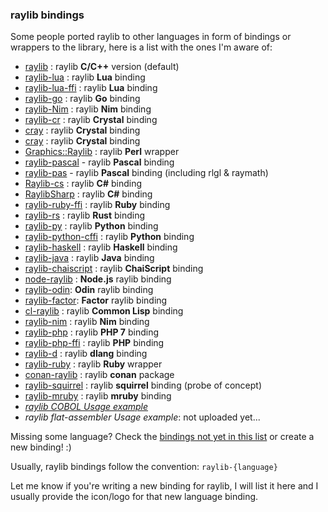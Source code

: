 ### raylib bindings

Some people ported raylib to other languages in form of bindings or wrappers to the library, here is a list with the ones I'm aware of:

 - [raylib](https://github.com/raysan5/raylib) : raylib **C/C++** version (default)
 - [raylib-lua](https://github.com/raysan5/raylib-lua) : raylib **Lua** binding
 - [raylib-lua-ffi](https://github.com/raysan5/raylib/issues/693) : raylib **Lua** binding
 - [raylib-go](https://github.com/gen2brain/raylib-go) : raylib **Go** binding
 - [raylib-Nim](https://gitlab.com/define-private-public/raylib-Nim) : raylib **Nim** binding
 - [raylib-cr](https://github.com/AregevDev/raylib-cr) : raylib **Crystal** binding
 - [cray](https://gitlab.com/Zatherz/cray) : raylib **Crystal** binding
 - [cray](https://github.com/tapgg/cray) : raylib **Crystal** binding
 - [Graphics::Raylib](https://metacpan.org/pod/Graphics::Raylib) : raylib **Perl** wrapper
 - [raylib-pascal](https://github.com/drezgames/raylib-pascal) - raylib **Pascal** binding
 - [raylib-pas](https://github.com/tazdij/raylib-pas) - raylib **Pascal** binding (including rlgl & raymath)
 - [Raylib-cs](https://github.com/ChrisDill/Raylib-cs) : raylib **C#** binding
 - [RaylibSharp](https://github.com/TheLumaio/RaylibSharp) : raylib **C#** binding
 - [raylib-ruby-ffi](https://github.com/D3nX/raylib-ruby-ffi) : raylib **Ruby** binding
 - [raylib-rs](https://github.com/deltaphc/raylib-rs) : raylib **Rust** binding
 - [raylib-py](https://github.com/overdev/raylib-py) : raylib **Python** binding
 - [raylib-python-cffi](https://github.com/electronstudio/raylib-python-cffi) : raylib **Python** binding
 - [raylib-haskell](https://github.com/DevJac/raylib-haskell) : raylib **Haskell** binding
 - [raylib-java](https://github.com/XoanaIO/raylib-java) : raylib **Java** binding
 - [raylib-chaiscript](https://github.com/RobLoach/raylib-chaiscript) : raylib **ChaiScript** binding
 - [node-raylib](https://github.com/RobLoach/node-raylib) : **Node.js** raylib binding
 - [raylib-odin](https://github.com/kevinw/raylib-odin): **Odin** raylib binding
 - [raylib-factor](https://github.com/Silverbeard00/raylib-factor): **Factor** raylib binding
 - [cl-raylib](https://github.com/longlene/cl-raylib) : raylib **Common Lisp** binding
 - [raylib-nim](https://github.com/Skrylar/raylib-nim) : raylib **Nim** binding
 - [raylib-php](https://github.com/joseph-montanez/raylib-php) : raylib **PHP 7** binding
 - [raylib-php-ffi](https://github.com/oraoto/raylib-php-ffi) : raylib **PHP** binding
 - [raylib-d](https://github.com/0xFireball/raylib_d) : raylib **dlang** binding
 - [raylib-ruby](https://github.com/a0/raylib-ruby) : raylib **Ruby** wrapper
 - [conan-raylib](https://github.com/veyroter/conan-raylib) : raylib **conan** package
 - [raylib-squirrel](https://github.com/RobLoach/raylib-squirrel) : raylib **squirrel** binding (probe of concept)
 - [raylib-mruby](https://github.com/lihaochen910/raylib-mruby) : raylib **mruby** binding
 - *[raylib COBOL Usage example](https://github.com/Martinfx/Cobol/tree/master/OpenCobol/Games/raylib)*
 - *raylib flat-assembler Usage example*: not uploaded yet...
 
Missing some language? Check the [bindings not yet in this list](https://gist.github.com/raysan5/5764cc5b885183f523fce47f098f3d9b#bindings-not-yet-in-the-official-list) or create a new binding! :)

Usually, raylib bindings follow the convention: `raylib-{language}`

Let me know if you're writing a new binding for raylib, I will list it here and I usually 
provide the icon/logo for that new language binding.
